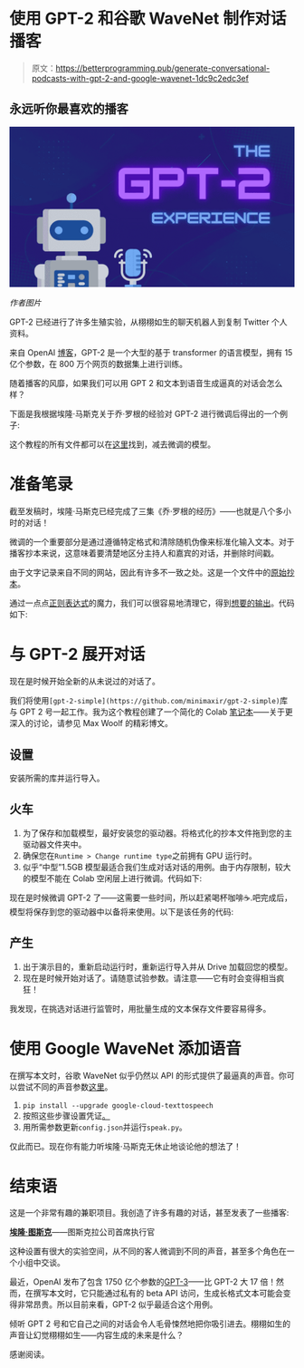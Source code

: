 # 使用 GPT-2 和谷歌 WaveNet 制作对话播客

> 原文：<https://betterprogramming.pub/generate-conversational-podcasts-with-gpt-2-and-google-wavenet-1dc9c2edc3ef>

## 永远听你最喜欢的播客

![](img/f3245d464fd286ef7e8baebdf6fbc5a6.png)

*作者图片*

GPT-2 已经进行了许多生殖实验，从栩栩如生的聊天机器人到复制 Twitter 个人资料。

来自 OpenAI [博客](https://openai.com/blog/better-language-models/)，GPT-2 是一个大型的基于 transformer 的语言模型，拥有 15 亿个参数，在 800 万个网页的数据集上进行训练。

随着播客的风靡，如果我们可以用 GPT 2 和文本到语音生成逼真的对话会怎么样？

下面是我根据埃隆·马斯克关于乔·罗根的经验对 GPT-2 进行微调后得出的一个例子:

这个教程的所有文件都可以在[这里](https://github.com/thesanjeetc/PodcastGenerator)找到，减去微调的模型。

# 准备笔录

截至发稿时，埃隆·马斯克已经完成了三集《乔·罗根的经历》——也就是八个多小时的对话！

微调的一个重要部分是通过遵循特定格式和清除随机伪像来标准化输入文本。对于播客抄本来说，这意味着要清楚地区分主持人和嘉宾的对话，并删除时间戳。

由于文字记录来自不同的网站，因此有许多不一致之处。这是一个文件中的[原始抄本](https://raw.githubusercontent.com/thesanjeetc/PodcastGenerator/main/transcriptsOriginal.txt)。

通过一点点[正则表达式](https://regexr.com/)的魔力，我们可以很容易地清理它，得到[想要的输出](https://raw.githubusercontent.com/thesanjeetc/PodcastGenerator/main/transcriptsFormatted.txt)。代码如下:

# 与 GPT-2 展开对话

现在是时候开始全新的从未说过的对话了。

我们将使用`[gpt-2-simple](https://github.com/minimaxir/gpt-2-simple)`库与 GPT 2 号一起工作。我为这个教程创建了一个简化的 Colab [笔记本](https://colab.research.google.com/drive/1jaJB6Zbo2Ulb22CQzShpcJJWjF4VXDTk#scrollTo=I0knKJEmS4dg)——关于更深入的讨论，请参见 Max Woolf 的精彩博文。

## 设置

安装所需的库并运行导入。

## 火车

1.  为了保存和加载模型，最好安装您的驱动器。将格式化的抄本文件拖到您的主驱动器文件夹中。
2.  确保您在`Runtime > Change runtime type`之前拥有 GPU 运行时。
3.  似乎“中型”1.5GB 模型最适合我们生成对话对话的用例。由于内存限制，较大的模型不能在 Colab 空闲层上进行微调。代码如下:

现在是时候微调 GPT-2 了——这需要一些时间，所以赶紧喝杯咖啡☕️.吧完成后，模型将保存到您的驱动器中以备将来使用。以下是该任务的代码:

## 产生

1.  出于演示目的，重新启动运行时，重新运行导入并从 Drive 加载回您的模型。
2.  现在是时候开始对话了。请随意试验参数。请注意——它有时会变得相当疯狂！

我发现，在挑选对话进行监管时，用批量生成的文本保存文件要容易得多。

# 使用 Google WaveNet 添加语音

在撰写本文时，谷歌 WaveNet 似乎仍然以 API 的形式提供了最逼真的声音。你可以尝试不同的声音参数[这里](https://cloud.google.com/text-to-speech/#section-2)。

1.  `pip install --upgrade google-cloud-texttospeech`
2.  按照这些步骤设置凭证[。](https://cloud.google.com/text-to-speech/docs/libraries#setting_up_authentication)
3.  用所需参数更新`config.json`并运行`speak.py`。

仅此而已。现在你有能力听埃隆·马斯克无休止地谈论他的想法了！

# 结束语

这是一个非常有趣的兼职项目。我创造了许多有趣的对话，甚至发表了一些播客:

[**埃隆·图斯克**](https://rickandmorty.fandom.com/wiki/Elon_Tusk)——图斯克拉公司首席执行官

这种设置有很大的实验空间，从不同的客人微调到不同的声音，甚至多个角色在一个小组中交谈。

最近，OpenAI 发布了包含 1750 亿个参数的[GPT-3](https://openai.com/blog/openai-api/)——比 GPT-2 大 17 倍！然而，在撰写本文时，它只能通过私有的 beta API 访问，生成长格式文本可能会变得非常昂贵。所以目前来看，GPT-2 似乎最适合这个用例。

倾听 GPT 2 号和它自己之间的对话会令人毛骨悚然地把你吸引进去。栩栩如生的声音让幻觉栩栩如生——内容生成的未来是什么？

感谢阅读。
